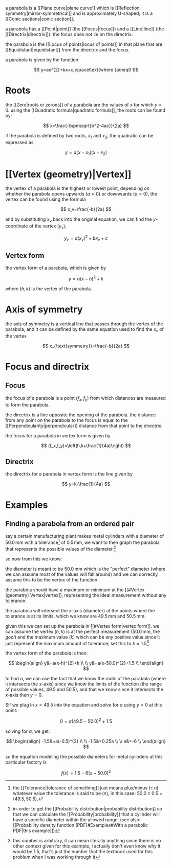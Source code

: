 a parabola is a [[Plane curve|plane curve]] which is [[Reflection symmetry|mirror-symmetrical]] and is approximately U-shaped; it is a [[Conic sections|conic section]].

a parabola has a [[Point|point]] (the [[Focus|focus]]) and a [[Line|line]] (the [[Directrix|directrix]]). the focus does not lie on the directrix. 

the parabola is the [[Locus of points|locus of points]] in that plane that are [[Equidistant|equidistant]] from the directrix and the focus.

a parabola is given by the function

$$
y=ax^{2}+bx+c,\space\text{where }a\neq0
$$

# Roots

the [[Zero|roots or zeroes]] of a parabola are the values of $x$ for which $y=0$. using the [[Quadratic formula|quadratic formula]], the roots can be found by:

$$
x=\frac{-b\pm\sqrt{b^2-4ac}}{2a}
$$

if the parabola is defined by two roots, $x_1$ and $x_2$, the quadratic can be expressed as

$$
y=a(x-x_1)(x-x_2)
$$

# [[Vertex (geometry)|Vertex]]

the vertex of a parabola is the highest or lowest point, depending on whether the parabola opens upwards ($a>0$) or downwards ($a<0$), the vertex can be found using the formula

$$
x_v=\frac{-b}{2a}
$$

and by substituting $x_v$ back into the original equation, we can find the $y$-coordinate of the vertex ($y_v$),

$$
y_v=a(x_v)^{2}+bx_v+c
$$

## Vertex form

the vertex form of a parabola, which is given by

$$
y=a(x-h)^{2}+k
$$

where $(h,k)$ is the vertex of the parabola.

# Axis of symmetry

the axis of symmetry is a vertical line that passes through the vertex of the parabola, and it can be defined by the same equation used to find the $x_v$ of the vertex

$$
x_{\text{symmetry}}=\frac{-b}{2a}
$$

# Focus and directrix

## Focus

the focus of a parabola is a point $(f_x,f_y)$ from which distances are measured to form the parabola. 

the directrix is a line opposite the opening of the parabola. the distance from any point on the parabola to the focus is equal to the [[Perpendicularity|perpendicular]] distance from that point to the directrix.

the focus for a parabola in vertex form is given by

$$
(f_x,f_y)=\left(h,k+\frac{1}{4a}\right)
$$

## Directrix

the directrix for a parabola in vertex form is the line given by 

$$
y=k-\frac{1}{4a}
$$

# Examples

## Finding a parabola from an ordered pair

say a certain manufacturing plant makes metal cylinders with a diameter of $50.0\,\text{mm}$ with a tolerance[^1] of $0.5\,\text{mm}$, we want to then graph the parabola that represents the possible values of the diameter.[^2]

so now from this we know: 

the diameter is meant to be $50.0\,\text{mm}$ which is the "perfect" diameter (where we can assume most of the values will fall around) and we can correctly assume this to be the vertex of the function.

the parabola should have a maximum or minimum at the [[#Vertex (geometry) Vertex|vertex]], representing the ideal measurement without any tolerance.

the parabola will intersect the $x$-axis (diameter) at the points where the tolerance is at its limits, which we know are $49.5\,\text{mm}$ and $50.5\,\text{mm}$.

given this we can set up the parabola in [[#Vertex form|vertex form]]. we can assume the vertex $(h,k)$ is at the perfect measurement ($50.0\,\text{mm}$, the *goal*) and the maximum value ($k$) which can be any positive value since it just represent the maximum amount of tolerance; set this to $k=1$.5[^3]. 

the vertex form of the parabola is then:

$$
\begin{align}
y&=a(x-h)^{2}+k \\
\\
y&=a(x-50.0)^{2}+1.5 \\
\end{align}
$$

to find $a$, we can use the fact that we know the roots of the parabola (where it intersects the $x$-axis) since we know the limits of the function (the range of possible values, $49.5$ and $50.5$), and that we know since it intersects the $x$-axis then $y=0$.

$if we plug in $x=49.5$ into the equation and solve for $a$ using $y=0$ at this point:

$$
0=a(49.5-50.0)^{2}+1.5
$$

solving for $a$, we get:

$$
\begin{align}
-1.5&=a(-0.5)^{2} \\
\\
-1.5&=0.25a \\
\\
a&=-6 \\
\end{align}
$$

so the equation modeling the possible diameters for metal cylinders at this particular factory is

$$
f(x)=1.5-6(x-50.0)^{2}
$$

[^1]: the [[Tolerance|tolerance of something]] just means plus/minus ($\pm\,n$) whatever value the tolerance is said to be ($n$), in this case: $50.0\pm0.5=(49.5,50.5)$.
[^2]:  in-order to get the [[Probability distribution|probability distribution]] so that we can calculate the [[Probability|probability]] that a cylinder will have a specific diameter within the allowed range. (see also: [[Probability density function (PDF)#Examples#With a parabolic PDF|this example]])
[^3]: this number is arbitrary, it can mean literally anything since there is no other context given for this example, i actually don't even know why it would be 1.5, that's just the number that the textbook used for this problem when I was working through it